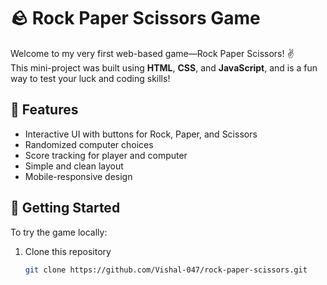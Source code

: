 # 🪨 Rock Paper Scissors Game

Welcome to my very first web-based game—Rock Paper Scissors! ✌️  
This mini-project was built using **HTML**, **CSS**, and **JavaScript**, and is a fun way to test your luck and coding skills!

## 🎯 Features

- Interactive UI with buttons for Rock, Paper, and Scissors
- Randomized computer choices
- Score tracking for player and computer
- Simple and clean layout
- Mobile-responsive design

## 🚀 Getting Started

To try the game locally:

1. Clone this repository  
   ```bash
   git clone https://github.com/Vishal-047/rock-paper-scissors.git
